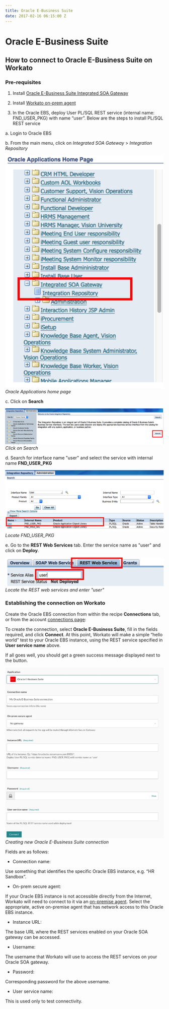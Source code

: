 ```yaml
---
title: Oracle E-Business Suite
date: 2017-02-16 06:15:00 Z
---
```


# Oracle E-Business Suite

## How to connect to Oracle E-Business Suite on Workato

### Pre-requisites

1. Install [Oracle E-Business Suite Integrated SOA Gateway](https://docs.oracle.com/cd/E26401_01/doc.122/e20925/T511175T578675.htm)

2. Install [Workato on-prem agent](https://www.workato.com/secure_agents)

3. In the Oracle EBS, deploy User PL/SQL REST service (internal name: FND_USER_PKG) with name “user”. Below are the steps to install PL/SQL REST service

a. Login to Oracle EBS

b. From the main menu, click on *Integrated SOA Gateway* > *Integration Repository*

![Oracle Applications Home page](/assets/images/connectors/oracle-ebs/oracle-applications.png)
*Oracle Applications home page*

c. Click on **Search**

![Search on page](/assets/images/connectors/oracle-ebs/search.png)
*Click on Search*

d. Search for interface name "user" and select the service with internal name **FND_USER_PKG**

![Search for User](/assets/images/connectors/oracle-ebs/interface.png)
*Locate FND_USER_PKG*

e. Go to the **REST Web Services** tab. Enter the service name as "user" and click on **Deploy**.

![User service name](/assets/images/connectors/oracle-ebs/web-service.png)
*Locate the REST web services and enter "user"*

### Establishing the connection on Workato
Create the Oracle EBS connection from within the recipe **Connections** tab, or from the account [connections page](https://www.workato.com/connections):

To create the connection, select **Oracle E-Business Suite**, fill in the fields required, and click **Connect**. At this point, Workato will make a simple “hello world” test to your Oracle EBS instance, using the REST service specified in **User service name** above.

If all goes well, you should get a green success message displayed next to the button.

![Oracle recipe](/assets/images/connectors/oracle-ebs/oracle-recipe.jpg)
*Creating new Oracle E-Business Suite connection*

Fields are as follows:

* Connection name:

Use something that identifies the specific Oracle EBS instance, e.g. “HR Sandbox”.

* On-prem secure agent:

If your Oracle EBS instance is not accessible directly from the Internet, Workato will need to connect to it via an [on-premise agent](/on-prem.md).  Select the appropriate, active on-premise agent that has network access to this Oracle EBS instance.

* Instance URL:

The base URL where the REST services enabled on your Oracle SOA gateway can be accessed.

* Username:

The username that Workato will use to access the REST services on your Oracle SOA gateway.

* Password:

Corresponding password for the above username.

* User service name:

This is used only to test connectivity.
